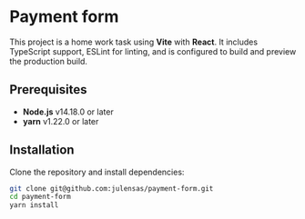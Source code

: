 # Payment form

This project is a home work task using **Vite** with **React**. It includes TypeScript support, ESLint for linting, and is configured to build and preview the production build.

## Prerequisites

- **Node.js** v14.18.0 or later
- **yarn** v1.22.0 or later

## Installation

Clone the repository and install dependencies:

```bash
git clone git@github.com:julensas/payment-form.git
cd payment-form
yarn install
